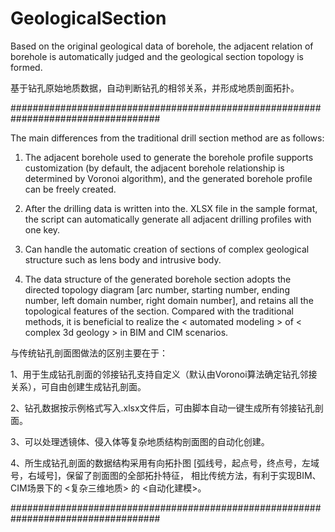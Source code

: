 # GeologicalSection

Based on the original geological data of borehole, the adjacent relation of borehole is automatically judged 
and the geological section topology is formed.

基于钻孔原始地质数据，自动判断钻孔的相邻关系，并形成地质剖面拓扑。

 ###################################################################################
 
The main differences from the traditional drill section method are as follows:

1. The adjacent borehole used to generate the borehole profile supports customization (by default, the adjacent 
borehole relationship is determined by Voronoi algorithm), and the generated borehole profile can be freely created.

2. After the drilling data is written into the. XLSX file in the sample format, the script can automatically 
generate all adjacent drilling profiles with one key.

3. Can handle the automatic creation of sections of complex geological structure such as lens body and intrusive body.

4. The data structure of the generated borehole section adopts the directed topology diagram [arc number, starting 
number, ending number, left domain number, right domain number], and retains all the topological features of the section.
Compared with the traditional methods, it is beneficial to realize the < automated modeling > of < complex 3d geology > 
in BIM and CIM scenarios.


与传统钻孔剖面图做法的区别主要在于：

1、用于生成钻孔剖面的邻接钻孔支持自定义（默认由Voronoi算法确定钻孔邻接关系），可自由创建生成钻孔剖面。

2、钻孔数据按示例格式写入.xlsx文件后，可由脚本自动一键生成所有邻接钻孔剖面。

3、可以处理透镜体、侵入体等复杂地质结构剖面图的自动化创建。

4、所生成钻孔剖面的数据结构采用有向拓扑图 [弧线号，起点号，终点号，左域号，右域号]，保留了剖面图的全部拓扑特征，
  相比传统方法，有利于实现BIM、CIM场景下的 <复杂三维地质> 的 <自动化建模>。
  
 ###################################################################################



